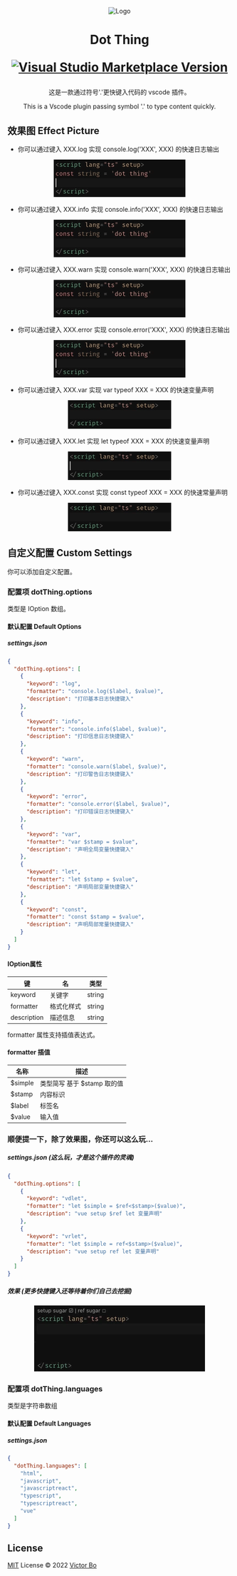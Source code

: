 <p align="center">
<img src="https://vtrbo.gallerycdn.vsassets.io/extensions/vtrbo/dot-thing/0.0.4/1657184239551/Microsoft.VisualStudio.Services.Icons.Default" alt="Logo" height="100"/>
</p>

<h1 align="center">
<p align="center">Dot Thing</p>
<p align="center">
<a href="https://marketplace.visualstudio.com/items?itemName=vtrbo.dot-thing" target="__blank"><img src="https://img.shields.io/visual-studio-marketplace/v/vtrbo.dot-thing.svg?color=228cb3&amp;label=" alt="Visual Studio Marketplace Version" /></a>
</p>
</h1>

<p>
<p align="center">这是一款通过符号'.'更快键入代码的 vscode 插件。</p>
<p align="center">This is a Vscode plugin passing symbol '.' to type content quickly.</p>
</p>

## 效果图 Effect Picture
- 你可以通过键入 XXX.log 实现 console.log('XXX', XXX) 的快速日志输出

<p align=center>
<img src="https://github.com/vtrbo/dot-thing/blob/main/res/effect-picture/dot-log.gif?raw=true" alt="console.log" />
</p>

- 你可以通过键入 XXX.info 实现 console.info('XXX', XXX) 的快速日志输出

<p align=center>
<img src="https://github.com/vtrbo/dot-thing/blob/main/res/effect-picture/dot-info.gif?raw=true" alt="console.info" />
</p>

- 你可以通过键入 XXX.warn 实现 console.warn('XXX', XXX) 的快速日志输出

<p align=center>
<img src="https://github.com/vtrbo/dot-thing/blob/main/res/effect-picture/dot-warn.gif?raw=true" alt="console.warn" />
</p>

- 你可以通过键入 XXX.error 实现 console.error('XXX', XXX) 的快速日志输出

<p align=center>
<img src="https://github.com/vtrbo/dot-thing/blob/main/res/effect-picture/dot-error.gif?raw=true" alt="console.error" />
</p>

- 你可以通过键入 XXX.var 实现 var typeof XXX = XXX 的快速变量声明

<p align=center>
<img src="https://github.com/vtrbo/dot-thing/blob/main/res/effect-picture/dot-var.gif?raw=true" alt="var" />
</p>

- 你可以通过键入 XXX.let 实现 let typeof XXX = XXX 的快速变量声明

<p align=center>
<img src="https://github.com/vtrbo/dot-thing/blob/main/res/effect-picture/dot-let.gif?raw=true" alt="let" />
</p>

- 你可以通过键入 XXX.const 实现 const typeof XXX = XXX 的快速常量声明

<p align=center>
<img src="https://github.com/vtrbo/dot-thing/blob/main/res/effect-picture/dot-const.gif?raw=true" alt="const" />
</p>

## 自定义配置 Custom Settings
<p>你可以添加自定义配置。</p>

### 配置项 dotThing.options
<p>类型是 IOption 数组。</p>

#### 默认配置 Default Options
##### settings.json
```json
{
  "dotThing.options": [
    {
      "keyword": "log",
      "formatter": "console.log($label, $value)",
      "description": "打印基本日志快捷键入"
    },
    {
      "keyword": "info",
      "formatter": "console.info($label, $value)",
      "description": "打印信息日志快捷键入"
    },
    {
      "keyword": "warn",
      "formatter": "console.warn($label, $value)",
      "description": "打印警告日志快捷键入"
    },
    {
      "keyword": "error",
      "formatter": "console.error($label, $value)",
      "description": "打印错误日志快捷键入"
    },
    {
      "keyword": "var",
      "formatter": "var $stamp = $value",
      "description": "声明全局变量快捷键入"
    },
    {
      "keyword": "let",
      "formatter": "let $stamp = $value",
      "description": "声明局部变量快捷键入"
    },
    {
      "keyword": "const",
      "formatter": "const $stamp = $value",
      "description": "声明局部常量快捷键入"
    }
  ]
}
```

<h4>IOption属性</h4>

| 键 | 名 | 类型 |
| --- | --- | --- |
| keyword | 关键字 | string |
| formatter | 格式化样式 | string |
| description | 描述信息 | string |

<p>formatter 属性支持插值表达式。</p>

<h4>formatter 插值</h4>

| 名称 | 描述 |
| --- | --- |
| $simple | 类型简写 基于 $stamp 取的值 |
| $stamp | 内容标识 |
| $label | 标签名 |
| $value | 输入值 |

<h3>顺便提一下，除了效果图，你还可以这么玩...</h3>

##### settings.json (这么玩，才是这个插件的灵魂)
```json
{
  "dotThing.options": [
    {
      "keyword": "vdlet",
      "formatter": "let $simple = $ref<$stamp>($value)",
      "description": "vue setup $ref let 变量声明"
    },
    {
      "keyword": "vrlet",
      "formatter": "let $simple = ref<$stamp>($value)",
      "description": "vue setup ref let 变量声明"
    }
  ]
}
```
##### 效果 (更多快捷键入还等待着你们自己去挖掘)

<p align=center>
<img src="https://github.com/vtrbo/dot-thing/blob/main/res/effect-picture/dot-custom.gif?raw=true" alt="dot.custom" />
</p>

### 配置项 dotThing.languages
<p>类型是字符串数组</p>

#### 默认配置 Default Languages
##### settings.json
```json
{
  "dotThing.languages": [
    "html",
    "javascript",
    "javascriptreact",
    "typescript",
    "typescriptreact",
    "vue"
  ]
}
```

## License

[MIT](./LICENSE) License © 2022 [Victor Bo](https://github.com/vtrbo)
